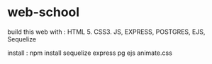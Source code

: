 # web-school
build this web with : HTML 5. CSS3. JS, EXPRESS, POSTGRES, EJS, Sequelize

install : npm install sequelize express pg ejs animate.css
